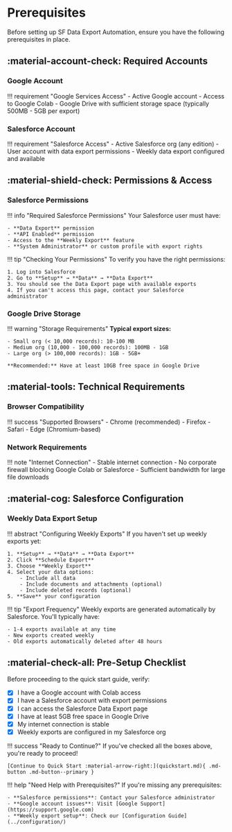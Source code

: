 # Prerequisites

Before setting up SF Data Export Automation, ensure you have the following prerequisites in place.

## :material-account-check: Required Accounts

### Google Account
!!! requirement "Google Services Access"
    - Active Google account
    - Access to Google Colab
    - Google Drive with sufficient storage space (typically 500MB - 5GB per export)

### Salesforce Account
!!! requirement "Salesforce Access"
    - Active Salesforce org (any edition)
    - User account with data export permissions
    - Weekly data export configured and available

## :material-shield-check: Permissions & Access

### Salesforce Permissions

!!! info "Required Salesforce Permissions"
    Your Salesforce user must have:
    
    - **Data Export** permission
    - **API Enabled** permission
    - Access to the **Weekly Export** feature
    - **System Administrator** or custom profile with export rights

!!! tip "Checking Your Permissions"
    To verify you have the right permissions:
    
    1. Log into Salesforce
    2. Go to **Setup** → **Data** → **Data Export**
    3. You should see the Data Export page with available exports
    4. If you can't access this page, contact your Salesforce administrator

### Google Drive Storage

!!! warning "Storage Requirements"
    **Typical export sizes:**
    
    - Small org (< 10,000 records): 10-100 MB
    - Medium org (10,000 - 100,000 records): 100MB - 1GB
    - Large org (> 100,000 records): 1GB - 5GB+
    
    **Recommended:** Have at least 10GB free space in Google Drive

## :material-tools: Technical Requirements

### Browser Compatibility
!!! success "Supported Browsers"
    - Chrome (recommended)
    - Firefox
    - Safari
    - Edge (Chromium-based)

### Network Requirements
!!! note "Internet Connection"
    - Stable internet connection
    - No corporate firewall blocking Google Colab or Salesforce
    - Sufficient bandwidth for large file downloads

## :material-cog: Salesforce Configuration

### Weekly Data Export Setup

!!! abstract "Configuring Weekly Exports"
    If you haven't set up weekly exports yet:
    
    1. **Setup** → **Data** → **Data Export**
    2. Click **Schedule Export**
    3. Choose **Weekly Export**
    4. Select your data options:
        - Include all data
        - Include documents and attachments (optional)
        - Include deleted records (optional)
    5. **Save** your configuration

!!! tip "Export Frequency"
    Weekly exports are generated automatically by Salesforce. You'll typically have:
    
    - 1-4 exports available at any time
    - New exports created weekly
    - Old exports automatically deleted after 48 hours

## :material-check-all: Pre-Setup Checklist

Before proceeding to the quick start guide, verify:

- [x] I have a Google account with Colab access
- [x] I have a Salesforce account with export permissions
- [x] I can access the Salesforce Data Export page
- [x] I have at least 5GB free space in Google Drive
- [x] My internet connection is stable
- [x] Weekly exports are configured in my Salesforce org

!!! success "Ready to Continue?"
    If you've checked all the boxes above, you're ready to proceed!
    
    [Continue to Quick Start :material-arrow-right:](quickstart.md){ .md-button .md-button--primary }

!!! help "Need Help with Prerequisites?"
    If you're missing any prerequisites:
    
    - **Salesforce permissions**: Contact your Salesforce administrator
    - **Google account issues**: Visit [Google Support](https://support.google.com)
    - **Weekly export setup**: Check our [Configuration Guide](../configuration/)
